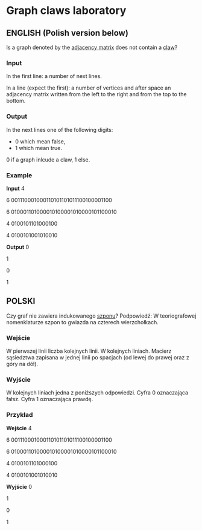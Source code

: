 # Graph claws laboratory

## ENGLISH (Polish version below)

Is a graph denoted by the [adjacency matrix](https://en.wikipedia.org/wiki/Adjacency_matrix) does not contain a [claw](https://mathworld.wolfram.com/ClawGraph.html)?

### Input

In the first line: a number of next lines.

In a line (expect the first): a number of vertices and after space an adjacency matrix written from the left to the right and from the top to the bottom.

### Output

In the next lines one of the following digits:

- 0 which mean false,
- 1 which mean true.

0 if a graph inlcude a claw, 1 else.

### Example

**Input**
4

6 001110001000110101101011100100001100

6 010001101000010100001010000101100010

4 0100101101000100

4 0100101001010010

**Output**
0

1

0

1

## POLSKI

Czy graf nie zawiera indukowanego [szponu](https://mathworld.wolfram.com/ClawGraph.html)? Podpowiedź: W teoriografowej nomenklaturze szpon to gwiazda na czterech wierzchołkach.

### Wejście

W pierwszej linii liczba kolejnych linii. W kolejnych liniach. Macierz sąsiedztwa zapisana w jednej linii po spacjach (od lewej do prawej oraz z góry na dół).

### Wyjście

W kolejnych liniach jedna z poniższych odpowiedzi. Cyfra 0 oznaczająca fałsz. Cyfra 1 oznaczająca prawdę.

### Przykład

**Wejście**
4

6 001110001000110101101011100100001100

6 010001101000010100001010000101100010

4 0100101101000100

4 0100101001010010

**Wyjście**
0

1

0

1
